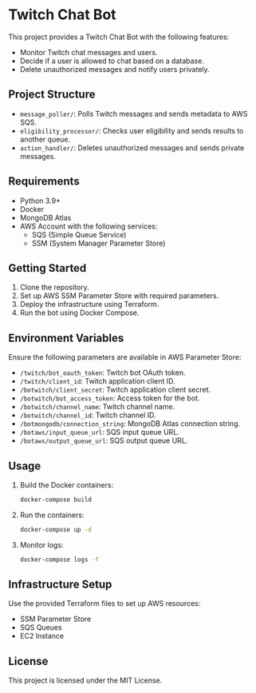 
# Twitch Chat Bot

This project provides a Twitch Chat Bot with the following features:

- Monitor Twitch chat messages and users.
- Decide if a user is allowed to chat based on a database.
- Delete unauthorized messages and notify users privately.

## Project Structure

- `message_poller/`: Polls Twitch messages and sends metadata to AWS SQS.
- `eligibility_processor/`: Checks user eligibility and sends results to another queue.
- `action_handler/`: Deletes unauthorized messages and sends private messages.

## Requirements

- Python 3.9+
- Docker
- MongoDB Atlas
- AWS Account with the following services:
  - SQS (Simple Queue Service)
  - SSM (System Manager Parameter Store)

## Getting Started

1. Clone the repository.
2. Set up AWS SSM Parameter Store with required parameters.
3. Deploy the infrastructure using Terraform.
4. Run the bot using Docker Compose.

## Environment Variables

Ensure the following parameters are available in AWS Parameter Store:

- `/twitch/bot_oauth_token`: Twitch bot OAuth token.
- `/twitch/client_id`: Twitch application client ID.
- `/botwitch/client_secret`: Twitch application client secret.
- `/botwitch/bot_access_token`: Access token for the bot.
- `/botwitch/channel_name`: Twitch channel name.
- `/botwitch/channel_id`: Twitch channel ID.
- `/botmongodb/connection_string`: MongoDB Atlas connection string.
- `/botaws/input_queue_url`: SQS input queue URL.
- `/botaws/output_queue_url`: SQS output queue URL.

## Usage

1. Build the Docker containers:
   ```bash
   docker-compose build
   ```

2. Run the containers:
   ```bash
   docker-compose up -d
   ```

3. Monitor logs:
   ```bash
   docker-compose logs -f
   ```

## Infrastructure Setup

Use the provided Terraform files to set up AWS resources:

- SSM Parameter Store
- SQS Queues
- EC2 Instance

## License

This project is licensed under the MIT License.
